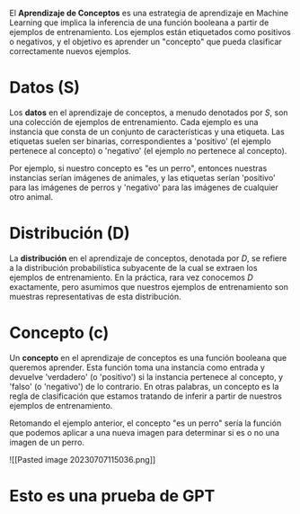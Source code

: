 
El **Aprendizaje de Conceptos** es una estrategia de aprendizaje en Machine Learning que implica la inferencia de una función booleana a partir de ejemplos de entrenamiento. Los ejemplos están etiquetados como positivos o negativos, y el objetivo es aprender un "concepto" que pueda clasificar correctamente nuevos ejemplos.

# Datos (S)

Los **datos** en el aprendizaje de conceptos, a menudo denotados por $S$, son una colección de ejemplos de entrenamiento. Cada ejemplo es una instancia que consta de un conjunto de características y una etiqueta. Las etiquetas suelen ser binarias, correspondientes a 'positivo' (el ejemplo pertenece al concepto) o 'negativo' (el ejemplo no pertenece al concepto).

Por ejemplo, si nuestro concepto es "es un perro", entonces nuestras instancias serían imágenes de animales, y las etiquetas serían 'positivo' para las imágenes de perros y 'negativo' para las imágenes de cualquier otro animal.

# Distribución (D)

La **distribución** en el aprendizaje de conceptos, denotada por $D$, se refiere a la distribución probabilística subyacente de la cual se extraen los ejemplos de entrenamiento. En la práctica, rara vez conocemos $D$ exactamente, pero asumimos que nuestros ejemplos de entrenamiento son muestras representativas de esta distribución.

# Concepto (c)

Un **concepto** en el aprendizaje de conceptos es una función booleana que queremos aprender. Esta función toma una instancia como entrada y devuelve 'verdadero' (o 'positivo') si la instancia pertenece al concepto, y 'falso' (o 'negativo') de lo contrario. En otras palabras, un concepto es la regla de clasificación que estamos tratando de inferir a partir de nuestros ejemplos de entrenamiento.

Retomando el ejemplo anterior, el concepto "es un perro" sería la función que podemos aplicar a una nueva imagen para determinar si es o no una imagen de un perro. 

![[Pasted image 20230707115036.png]]


# Esto es una prueba de GPT


